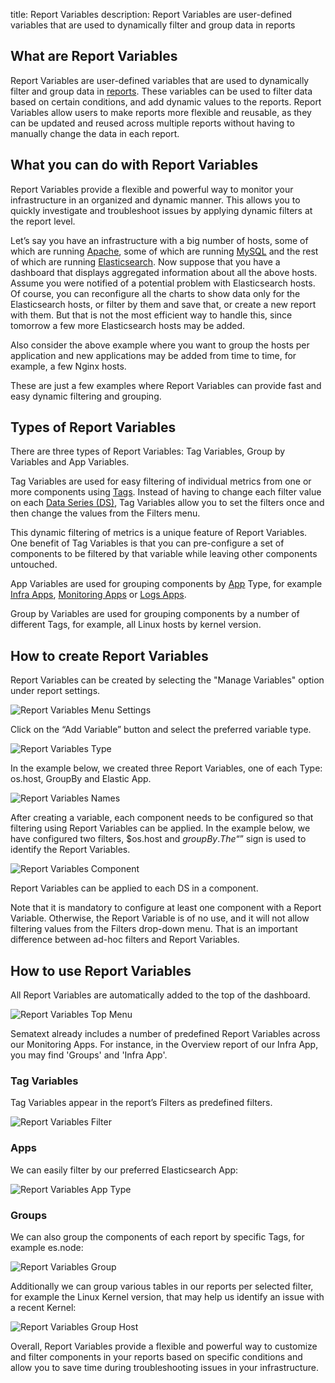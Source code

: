 title: Report Variables
description: Report Variables are user-defined variables that are used to dynamically filter and group data in reports

## What are Report Variables

Report Variables are user-defined variables that are used to dynamically filter and group data in [reports](./reports-and-components). These variables can be used to filter data based on certain conditions, and add dynamic values to the reports. Report Variables allow users to make reports more flexible and reusable, as they can be updated and reused across multiple reports without having to manually change the data in each report.

## What you can do with Report Variables

Report Variables provide a flexible and powerful way to monitor your infrastructure in an organized and dynamic manner. This allows you to quickly investigate and troubleshoot issues by applying dynamic filters at the report level.

Let’s say you have an infrastructure with a big number of hosts, some of which are running [Apache](https://sematext.com/docs/integration/apache/), some of which are running [MySQL](https://sematext.com/docs/integration/mysql/) and the rest of which are running [Elasticsearch](https://sematext.com/docs/integration/elasticsearch/). Now suppose that you have a dashboard that displays aggregated information about all the above hosts. Assume you were notified of a potential problem with Elasticsearch hosts. Of course, you can reconfigure all the charts to show data only for the Elasticsearch hosts, or filter by them and save that, or create a new report with them. But that is not the most efficient way to handle this, since tomorrow a few more Elasticsearch hosts may be added.

Also consider the above example where you want to group the hosts per application and new applications may be added from time to time, for example, a few Nginx hosts.

These are just a few examples where Report Variables can provide fast and easy dynamic filtering and grouping.

## Types of Report Variables

There are three types of Report Variables: Tag Variables, Group by Variables and App Variables.

Tag Variables are used for easy filtering of individual metrics from one or more components using [Tags](https://sematext.com/docs/tags/). Instead of having to change each filter value on each [Data Series (DS)](https://sematext.com/docs/dashboards/chart-builder/#data-source), Tag Variables allow you to set the filters once and then change the values from the Filters menu. 

This dynamic filtering of metrics is a unique feature of Report Variables. One benefit of Tag Variables is that you can pre-configure a set of components to be filtered by that variable while leaving other components untouched.

App Variables are used for grouping components by [App](https://sematext.com/docs/guide/app-guide/) Type, for example [Infra Apps](https://sematext.com/docs/monitoring/infrastructure/), [Monitoring Apps](https://sematext.com/docs/monitoring/) or [Logs Apps](https://sematext.com/docs/logs/).

Group by Variables are used for grouping components by a number of different Tags, for example, all Linux hosts by kernel version.

## How to create Report Variables

Report Variables can be created by selecting the "Manage Variables" option under report settings.

![Report Variables Menu Settings](../images/dashboards/report-variables-menu-settings.png)

Click on the “Add Variable” button and select the preferred variable type.

![Report Variables Type](../images/dashboards/report-variables-type.png)

In the example below, we created three Report Variables, one of each Type: os.host, GroupBy and Elastic App.

![Report Variables Names](../images/dashboards/report-variables-names.png)

After creating a variable, each component needs to be configured so that filtering using Report Variables can be applied. In the example below, we have configured two filters, $os.host and $groupBy. The “$” sign is used to identify the Report Variables.

![Report Variables Component](../images/dashboards/report-variables-component.png)

Report Variables can be applied to each DS in a component.

Note that it is mandatory to configure at least one component with a Report Variable. Otherwise, the Report Variable is of no use, and it will not allow filtering values from the Filters drop-down menu. That is an important difference between ad-hoc filters and Report Variables.

## How to use Report Variables

All Report Variables are automatically added to the top of the dashboard. 

![Report Variables Top Menu](../images/dashboards/report-variables-top-menu.png)

Sematext already includes a number of predefined Report Variables across our Monitoring Apps. For instance, in the Overview report of our Infra App, you may find 'Groups' and 'Infra App'.

### Tag Variables

Tag Variables appear in the report’s Filters as predefined filters.

![Report Variables Filter](../images/dashboards/report-variables-filter.png)

### Apps

We can easily filter by our preferred Elasticsearch App:

![Report Variables App Type](../images/dashboards/report-variables-apptype.png)

### Groups

We can also group the components of each report by specific Tags, for example es.node:

![Report Variables Group](../images/dashboards/report-variables-group.png)

Additionally we can group various tables in our reports per selected filter, for example the Linux Kernel version, that may help us identify an issue with a recent Kernel:

![Report Variables Group Host](../images/dashboards/report-variables-group-host.png)

Overall, Report Variables provide a flexible and powerful way to customize and filter components in your reports based on specific conditions and allow you to save time during troubleshooting issues in your infrastructure.
